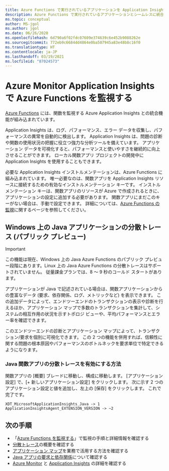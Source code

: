 ```yaml
---
title: Azure Functions で実行されているアプリケーションを Application Insights - Azure Monitor で監視する | Microsoft Docs
description: Azure Functions で実行されているアプリケーションとシームレスに統合された Azure Monitor を使用して、パフォーマンスを監視し、アプリケーションの問題を即座に見つけることができます。
ms.topic: conceptual
author: MS-jgol
ms.author: jgol
ms.date: 06/26/2020
ms.openlocfilehash: 6d790a6f02fdc07609e374639c6e452b9088262e
ms.sourcegitcommit: 772eb9c6684dd4864e0ba507945a83e48b8c16f0
ms.translationtype: HT
ms.contentlocale: ja-JP
ms.lasthandoff: 03/19/2021
ms.locfileid: "87024573"
---
```

# <a name="monitoring-azure-functions-with-azure-monitor-application-insights"></a>Azure Monitor Application Insights で Azure Functions を監視する

[Azure Functions](../../azure-functions/functions-overview.md) には、関数を監視する Azure Application Insights との統合機能が組み込まれています。 

Application Insights は、ログ、パフォーマンス、エラー データを収集し、パフォーマンスの異常を自動的に検出します。 Application Insights は、問題の診断や関数の使用状況の把握に役立つ強力な分析ツールを備えています。 アプリケーション データを可視化すると、パフォーマンスと使いやすさを継続的に向上させることができます。 ローカル関数アプリ プロジェクトの開発中に Application Insights を使用することもできます。 

必要な Application Insights インストルメンテーションは、Azure Functions に組み込まれています。 唯一必要なのは、関数アプリを Application Insights リソースに接続するための有効なインストルメンテーション キーです。 インストルメンテーション キーは、関数アプリのリソースが Azure で作成されるときに、アプリケーションの設定に追加する必要があります。 関数アプリにまだこのキーがない場合は、手動で設定できます。 詳細については、[Azure Functions の監視](../../azure-functions/functions-monitoring.md?tabs=cmd)に関するページを参照してください。

## <a name="distributed-tracing-for-java-applications-on-windows-public-preview"></a>Windows 上の Java アプリケーションの分散トレース (パブリック プレビュー)

> [!IMPORTANT]
> この機能は現在、Windows 上の Java Azure Functions のパブリック プレビュー段階にあります。Linux 上の Java Azure Functions の分散トレースはサポートされていません。 従量課金プランでは、8 ～ 9 秒のコールド スタートがあります。

アプリケーションが Java で記述されている場合は、関数アプリケーションからの豊富なデータ (要求、依存関係、ログ、メトリックなど) を表示できます。 この追加データによって、エンドツーエンドのトランザクションの表示や診断を行えるほか、アプリケーション マップで多数のトランザクションを集計して、システムの相互作用の状況を示すトポロジ ビューや、平均パフォーマンスとエラー率を確認できます。

このエンドツーエンドの診断とアプリケーション マップによって、トランザクション/要求を個別に可視化できます。 この 2 つの機能を併用すれば、信頼性に関する問題の根本原因やパフォーマンスのボトルネックを要求単位で特定できるようになります。

### <a name="how-to-enable-distributed-tracing-for-java-function-apps"></a>Java 関数アプリの分散トレースを有効にする方法

関数アプリの [概要] ブレードに移動し、構成に移動します。 [アプリケーション設定] で、[+ 新しいアプリケーション設定] をクリックします。 次に示す 2 つのアプリケーション設定と値を追加し、左上の [保存] をクリックします。 これで完了です。

```
XDT_MicrosoftApplicationInsights_Java -> 1
ApplicationInsightsAgent_EXTENSION_VERSION -> ~2
```

## <a name="next-steps"></a>次の手順

* 「[Azure Functions を監視する](../../azure-functions/functions-monitoring.md)」で監視の手順と詳細情報を確認する
* [分散トレース](./distributed-tracing.md)の概要を確認する
* [アプリケーション マップ](./app-map.md?tabs=net)を業務で活用する方法を確認する
* [Java アプリの要求と依存関係](./java-in-process-agent.md)について確認する
* [Azure Monitor](../overview.md) と [Application Insights](./app-insights-overview.md) の詳細を確認する

